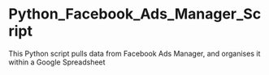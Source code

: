 # Python_Facebook_Ads_Manager_Script
This Python script pulls data from Facebook Ads Manager, and organises it within a Google Spreadsheet
